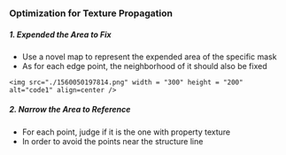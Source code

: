 ### Optimization for Texture Propagation

##### 1. Expended the Area to Fix

- Use a novel map to represent the expended area of the specific mask
- As for each edge point, the neighborhood of it should also be fixed

```
<img src="./1560050197814.png" width = "300" height = "200" alt="code1" align=center />
```

##### 2. Narrow the Area to Reference

- For each point, judge if it is the one with property texture
- In order to avoid the points near the structure line 